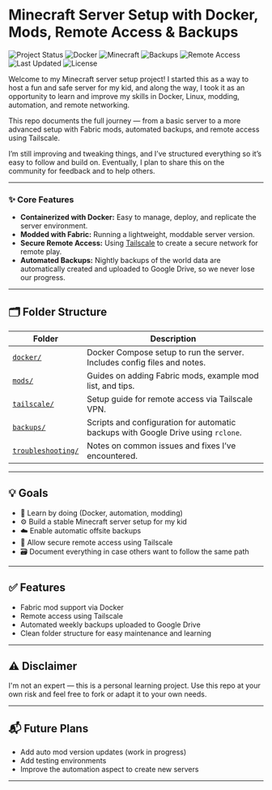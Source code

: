 # Minecraft Server Setup with Docker, Mods, Remote Access & Backups

![Project Status](https://img.shields.io/badge/status-learning-informational)
![Docker](https://img.shields.io/badge/docker-ready-blue?logo=docker)
![Minecraft](https://img.shields.io/badge/Minecraft%20mod%20loader-fabric-blueviolet)
![Backups](https://img.shields.io/badge/backup-automated-success)
![Remote Access](https://img.shields.io/badge/remote%20access-tailscale-blue?logo=tailscale)
![Last Updated](https://img.shields.io/github/last-commit/ulen7/Minecraft_Ulen)
![License](https://img.shields.io/badge/license-MIT-green)

Welcome to my Minecraft server setup project! I started this as a way to host a fun and safe server for my kid, and along the way, I took it as an opportunity to learn and improve my skills in Docker, Linux, modding, automation, and remote networking.

This repo documents the full journey — from a basic server to a more advanced setup with Fabric mods, automated backups, and remote access using Tailscale.

I’m still improving and tweaking things, and I’ve structured everything so it’s easy to follow and build on. Eventually, I plan to share this on the community for feedback and to help others.

---
### ✨ Core Features

* **Containerized with Docker:** Easy to manage, deploy, and replicate the server environment.
* **Modded with Fabric:** Running a lightweight, moddable server version.
* **Secure Remote Access:** Using [Tailscale](https://tailscale.com/) to create a secure network for remote play.
* **Automated Backups:** Nightly backups of the world data are automatically created and uploaded to Google Drive, so we never lose our progress.
---

## 🗂 Folder Structure

| Folder | Description |
|--------|-------------|
| [`docker/`](./docker) | Docker Compose setup to run the server. Includes config files and notes. |
| [`mods/`](./mods) | Guides on adding Fabric mods, example mod list, and tips. |
| [`tailscale/`](./tailscale) | Setup guide for remote access via Tailscale VPN. |
| [`backups/`](./backups) | Scripts and configuration for automatic backups with Google Drive using `rclone`. |
| [`troubleshooting/`](./troubleshooting) | Notes on common issues and fixes I’ve encountered. |

---

## 💡 Goals

- 🧠 Learn by doing (Docker, automation, modding)
- ⚙️ Build a stable Minecraft server setup for my kid
- ☁️ Enable automatic offsite backups
- 🔐 Allow secure remote access using Tailscale
- 🗃️ Document everything in case others want to follow the same path

---

## ✅ Features

- Fabric mod support via Docker
- Remote access using Tailscale
- Automated weekly backups uploaded to Google Drive
- Clean folder structure for easy maintenance and learning

---

## ⚠️ Disclaimer

I'm not an expert — this is a personal learning project. Use this repo at your own risk and feel free to fork or adapt it to your own needs.

---

## 📬 Future Plans

- Add auto mod version updates (work in progress)
- Add testing environments
- Improve the automation aspect to create new servers

---
